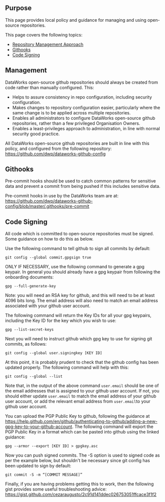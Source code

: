 ## Purpose

This page provides local policy and guidance for managing and using open-source repositories.

This page covers the following topics:
* [Repository Management Approach](#management)
* [Githooks](#githooks)
* [Code Signing](#code-signing)

## Management

DataWorks open-source github repositories should always be created from code rather than manually configured. This:
* Helps to assure consistency in repo configuration, including security configuration.
* Makes changes to repository configuration easier, particularly where the same change is to be applied across multiple repositories.
* Enables all administrators to configure DataWorks open-source github repositories, rather than a few privileged Organisation Owners.
* Enables a least-privileges approach to administration, in line with normal security good practice.

All DataWorks open-source github repositories are built in line with this policy, and configured from the following repository: https://github.com/dwp/dataworks-github-config

## Githooks

Pre-commit hooks should be used to catch common patterns for sensitive data and prevent a commit from being pushed if this includes sensitive data.

Pre-commit hooks in use by the DataWorks team are at: https://github.com/dwp/dataworks-github-config/blob/master/.githooks/pre-commit

## Code Signing

All code which is committed to open-source repositories must be signed. Some guidance on how to do this as below.

Use the following command to tell github to sign all commits by default:

`git config --global commit.gpgsign true`

ONLY IF NECESSARY, use the following command to generate a gpg keypair. In general you should already have a gpg keypair from following the onboarding documents:

`gpg --full-generate-key`

Note: you will need an RSA key for github, and this will need to be at least 4096 bits long. The email address will also need to match an email address associated with your github user account.

The following command will return the Key IDs for all your gpg keypairs, including the Key ID for the key which you wish to use:

`gpg --list-secret-keys`

Next you will need to instruct github which gpg key to use for signing git commits, as follows:

`git config --global user.signingkey [KEY ID]`

At this point, it is probably prudent to check that the github config has been updated properly. The following command will help with this:

`git config --global --list`

Note that, in the output of the above command `user.email` should be one of the email addresses that is assigned to your github user account. If not, you should either update `user.email` to match the email address of your github user account, or add the relevant email address from `user.email`to your github user account.

You can upload the PGP Public Key to github, following the guidance at https://help.github.com/en/github/authenticating-to-github/adding-a-new-gpg-key-to-your-github-account. The following command will export the PGP Public Key in a format which can be pasted into github using the linked guidance:

`gpg --armor --export [KEY ID] > gpgkey.asc`

Now you can push signed commits. The -S option is used to signed code as per the example below, but shouldn't be necessary since git config has been updated to sign by default:

`git commit -S -m “[COMMIT MESSAGE]”`

Finally, if you are having problems getting this to work, then the following gist provides some useful troubleshooting advice: https://gist.github.com/cezaraugusto/2c91d141ddec026753051ffcace3f1f2
